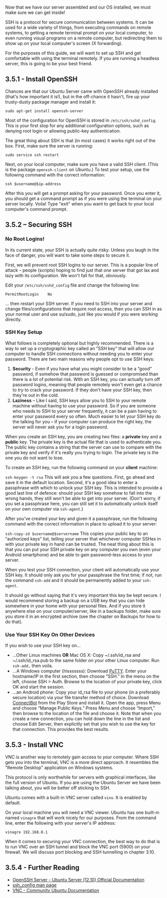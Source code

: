 Now that we have our server assembled and our OS installed, we must make sure we can get inside!

SSH is a protocol for secure communication between systems. It can be used for a wide variety of things, from executing commands on remote systems, to getting a remote terminal prompt on your local computer, to even running visual programs on a remote computer, but redirecting them to show up on your local computer's screen (X forwarding).

For the purposes of this guide, we will want to set up SSH and get comfortable with using the terminal remotely. If you are running a headless server, this is going to be your best friend.

  
## 3.5.1 - Install OpenSSH

Chances are that our Ubuntu Server came with OpenSSH already installed (that's how important it is!), but in the off-chance it hasn't, fire up your trusty-dusty package manager and install it:

`sudo apt-get install openssh-server` 

Most of the configuration for OpenSSH is stored in `/etc/ssh/sshd_config`. This is your first stop for any additional configuration options, such as denying root login or allowing public-key authentication.

The great thing about SSH is that (in most cases) it works right out of the box. First, make sure the server is running:

`sudo service ssh restart` 

Next, on your local computer, make sure you have a valid SSH client. (This is the package `openssh-client` on Ubuntu.) To test your setup, use the following command with the correct information:

`ssh $username@$ip-address` 

After this you will get a prompt asking for your password. Once you enter it, you should get a command prompt as if you were using the terminal on your server locally. Voila! Type "exit" when you want to get back to your local computer's command prompt.

  
## 3.5.2 – Securing SSH

### No Root Logins!

In its current state, your SSH is actually quite risky. Unless you laugh in the face of danger, you will want to take some steps to secure it. 

First, we will prevent root SSH logins to our server. This is a popular line of attack – people (scripts) hoping to find just that *one* server that got lax and lazy with its configuration. We won't fall for that, obviously.

Edit your `/etc/ssh/sshd_config` file and change the following line:

`PermitRootLogin	No`

... then restart your SSH server. If you need to SSH into your server and change files/configurations that require root access, then you can SSH in as your normal user and use su/sudo, just like you would if you were working directly.

### SSH Key Setup

What follows is completely optional but highly recommended. There is a way to set up a cryptographic key called an “SSH key” that will allow our computer to handle SSH connections without needing you to enter your password. There are two main reasons why people opt to use SSH keys:

1.  **Security** - Even if you have what you might consider to be a “good” password, if somehow that password is guessed or compromised than there is a lot of potential risk. With an SSH key, you can actually turn off password logins, meaning that people remotely won't even get a chance to *try* to crack your password. If they don't have your SSH key, then they're out in the cold.
2.  **Laziness** – Like I said, SSH keys allow you to SSH to your remote machine without having to use your password. So if you are someone who needs to SSH to your server frequently, it can be a pain having to enter your password every so often. Much easier to let your SSH key do the talking for you – if your computer can produce the right key, the server will never ask you for a login password.

When you create an SSH key, you are creating two files: a **private** key and a **public** key. The private key is the actual file that is used to authenticate you. The public key contains a string that the server can use to compare with the private key and verify if it's really you trying to login. The private key is the one you do not want to lose.

To create an SSH key, run the following command on your **client** machine:

`ssh-keygen -t rsa` 
This will ask you a few questions. First, go ahead and save it in the default location. Second, it's a good idea to enter a passphrase with which to unlock your SSH key. This is intended to provide a good last line of defence: should your SSH key somehow to fall into the wrong hands, they still won't be able to get into your server. (Don't worry, if you set a passphrase here, you can still set it to automatically unlock itself on your own computer via `ssh-agent`.)

After you've created your key and given it a passphrase, run the following command with the correct information in place to upload it to your server:

`ssh-copy-id $username@$servername` 
This copies your public key to an “authorized keys” list, telling your server that whichever computer SSHes in with your private key in hand can be trusted. The neat thing about this is that you can put your SSH private key on any computer you own (even your Android smartphone) and be able to gain password-less access to your server.

When you test your SSH connection, your client will automatically use your SSH key. It should only ask you for your passphrase the first time; if not, run the command `ssh-add` and it should be permanently added to your `ssh-agent`.

It should go without saying that it's very important this key be kept secure. I would recommend storing a backup on a USB key that you can hide somewhere in your home with your personal files. And if you store it anywhere else on your computer/server, like in a backups folder, make sure you store it in an encrypted archive (see the chapter on Backups for how to do that).

### Use Your SSH Key On Other Devices

If you wish to use your SSH key on...

*   ...Other Linux machines **OR** Mac OS X: Copy ~/.ssh/id\_rsa and ~/.ssh/id\_rsa.pub to the same folder on your other Linux computer. Run `ssh-add,` then voila.
*   ...A Windows computer (hisssssss): Download [PuTTY][1]. Enter your hostname/IP in the first section, then choose “SSH.” In the menu on the left, choose SSH > Auth. Browse to the location of your private key, click OK and start the session.
*   ...an Android phone: Copy your id_rsa file to your phone (in a preferably secure location) via your file transfer method of choice. Download [ConnectBot][2] from the Play Store and install it. Open the app, press Menu and choose “Manage Public Keys.” Press Menu and choose “Import,” then browse to the location of the file and choose it. Note that when you create a new connection, you can hold down the line in the list and choose Edit Server, then explicitly set that you wish to use the key for that connection. This provides the best results.

  
## 3.5.3 - Install VNC

VNC is another way to remotely gain access to your computer. Where SSH gets you into the terminal, VNC is a more direct approach. It resembles the "Remote Desktop" application on Windows systems.

This protocol is only worthwhile for servers with graphical interfaces, like the full version of Ubuntu. If you are using the Ubuntu Server we have been talking about, you will be better off sticking to SSH.

Ubuntu comes with a built-in VNC server called `vino`. It is enabled by default.

On your local machine you will need a VNC viewer. Ubuntu has one built-in named `vinagre` that will work nicely for our purposes. From the command line, enter the following with your server's IP address:

`vinagre 192.168.0.1`

When it comes to securing your VNC connection, the best way to do that is to run VNC over an SSH tunnel and block the VNC port (5900) on your firewall. We will discuss port blocking and SSH tunnelling in chapter 3.10.

  
## 3.5.4 - Further Reading

*   [OpenSSH Server - Ubuntu Server (12.10) Official Documentation][3] 
*   [ssh_config man page][4] 
*   [VNC - Community Ubuntu Documentation][5]

 [1]: http://www.chiark.greenend.org.uk/~sgtatham/putty/download.html
 [2]: https://play.google.com/store/apps/details?id=org.connectbot&hl=en
 [3]: https://help.ubuntu.com/12.10/serverguide/openssh-server.html
 [4]: http://linux.die.net/man/5/sshd_config
 [5]: https://help.ubuntu.com/community/VNC